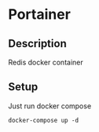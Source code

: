 # Portainer

## Description

Redis docker container

## Setup

Just run docker compose

```
docker-compose up -d
```

